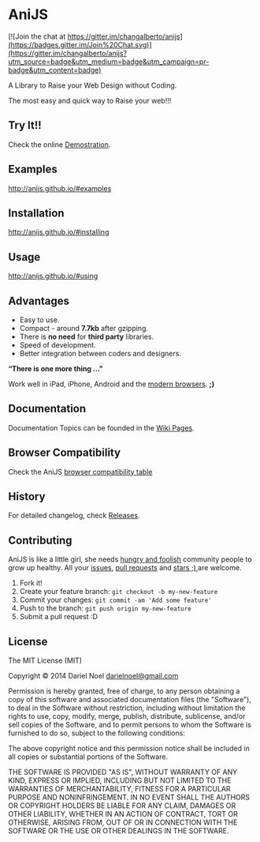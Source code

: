 # AniJS

[![Join the chat at https://gitter.im/changalberto/anijs](https://badges.gitter.im/Join%20Chat.svg)](https://gitter.im/changalberto/anijs?utm_source=badge&utm_medium=badge&utm_campaign=pr-badge&utm_content=badge)

A Library to Raise your Web Design without Coding.

The most easy and quick way to Raise your web!!!


## Try It!!

Check the online [Demostration](http://anijs.github.io/).

## Examples

http://anijs.github.io/#examples


## Installation
 
http://anijs.github.io/#installing

 
## Usage
 
http://anijs.github.io/#using

## Advantages

- Easy to use.
- Compact - around **7.7kb** after gzipping.
- There is **no need** for **third party** libraries.
- Speed of development.
- Better integration between coders and designers.

**“There is one more thing ...”**

Work well in iPad, iPhone, Android and the [modern browsers](http://browsehappy.com/). **;)**


## Documentation

Documentation Topics can be founded in the [Wiki Pages](https://github.com/anijs/anijs/wiki).

## Browser Compatibility
Check the AniJS [browser compatibility table](https://github.com/anijs/anijs/wiki/Browser-Compatibility)

## History
 
For detailed changelog, check [Releases](https://github.com/anijs/anijs/releases).


## Contributing
AniJS is like a little girl, she needs [hungry and foolish](http://www.youtube.com/watch?v=7CeNIDWtlo0#t=774) community people to grow up healthy. All your [issues](https://github.com/anijs/anijs/issues), [pull requests](https://github.com/anijs/anijs/pulls) and [stars ;) ](https://github.com/anijs/anijs) are welcome.
 
1. Fork it!
2. Create your feature branch: `git checkout -b my-new-feature`
3. Commit your changes: `git commit -am 'Add some feature'`
4. Push to the branch: `git push origin my-new-feature`
5. Submit a pull request :D


## License
 
The MIT License (MIT)

Copyright © 2014 Dariel Noel <darielnoel@gmail.com>

Permission is hereby granted, free of charge, to any person obtaining a copy of this software and associated documentation files (the "Software"), to deal in the Software without restriction, including without limitation the rights to use, copy, modify, merge, publish, distribute, sublicense, and/or sell copies of the Software, and to permit persons to whom the Software is furnished to do so, subject to the following conditions:

The above copyright notice and this permission notice shall be included in all copies or substantial portions of the Software.

THE SOFTWARE IS PROVIDED "AS IS", WITHOUT WARRANTY OF ANY KIND, EXPRESS OR IMPLIED, INCLUDING BUT NOT LIMITED TO THE WARRANTIES OF MERCHANTABILITY, FITNESS FOR A PARTICULAR PURPOSE AND NONINFRINGEMENT. IN NO EVENT SHALL THE AUTHORS OR COPYRIGHT HOLDERS BE LIABLE FOR ANY CLAIM, DAMAGES OR OTHER LIABILITY, WHETHER IN AN ACTION OF CONTRACT, TORT OR OTHERWISE, ARISING FROM, OUT OF OR IN CONNECTION WITH THE SOFTWARE OR THE USE OR OTHER DEALINGS IN THE SOFTWARE.

